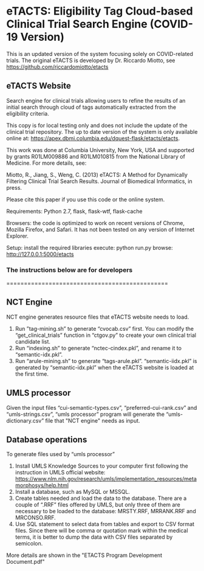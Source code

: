 # eTACTS: Eligibility Tag Cloud-based Clinical Trial Search Engine (COVID-19 Version) #

This is an updated version of the system focusing solely on COVID-related trials. The original eTACTS is developed by Dr. Riccardo Miotto, see https://github.com/riccardomiotto/etacts

## eTACTS Website ##

Search engine for clinical trials allowing users to refine the results of an initial search through cloud of tags automatically extracted from the eligibility criteria.

This copy is for local testing only and does not include the update of the clinical trial repository. The up to date version of the system is only available online at: https://apex.dbmi.columbia.edu/dquest-flask/etacts/etacts.

This work was done at Columbia University, New York, USA and supported by grants R01LM009886 and R01LM010815 from the National Library of Medicine. For more details, see:

Miotto, R., Jiang, S., Weng, C. (2013) eTACTS: A Method for Dynamically Filtering Clinical Trial Search Results. Journal of Biomedical Informatics, in press.

Please cite this paper if you use this code or the online system.

Requirements: Python 2.7, flask, flask-wtf, flask-cache

Browsers: the code is optimized to work on recent versions of Chrome, Mozilla Firefox, and Safari. It has not been tested on any version of Internet Explorer.

Setup:
install the required libraries
execute: python run.py
browse: http://127.0.0.1:5000/etacts

### The instructions below are for developers ###
==============================================

## NCT Engine ##

NCT engine generates resource files that eTACTS website needs to load. 
1)	Run ”tag-mining.sh” to generate “cvocab.csv” first. You can modify the “get_clinical_trials” function in “ctgov.py” to create your own clinical trial candidate list. 
2)	Run “indexing.sh” to generate “nctec-cindex.pkl”, and rename it to “semantic-idx.pkl”.
3)	Run “arule-mining.sh” to generate “tags-arule.pkl”. 
“semantic-iidx.pkl” is generated by “semantic-idx.pkl” when the eTACTS website is loaded at the first time. 

## UMLS processor ##

Given the input files “cui-semantic-types.csv”, “preferred-cui-rank.csv” and “umls-strings.csv”, “umls processor” program will generate the “umls-dictionary.csv” file that "NCT engine" needs as input. 

## Database operations ##

To generate files used by “umls processor”
1) Install UMLS Knowledge Sources to your computer first following the instruction in UMLS official website:
https://www.nlm.nih.gov/research/umls/implementation_resources/metamorphosys/help.html
2) Install a database, such as MySQL or MSSQL.  
3) Create tables needed and load the data to the database. There are a couple of “.RRF” files offered by UMLS, but only three of them are necessary to be loaded to the database: MRSTY.RRF, MRRANK.RRF and MRCONSO.RRF. 
4) Use SQL statement to select data from tables and export to CSV format files. Since there will be comma or quotation mark within the medical terms, it is better to dump the data with CSV files separated by semicolon.

More details are shown in the "ETACTS Program Development Document.pdf"
